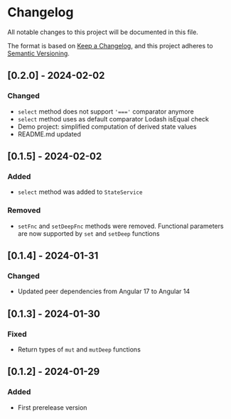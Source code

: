 # Changelog

All notable changes to this project will be documented in this file.

The format is based on [Keep a Changelog](https://keepachangelog.com/en/1.0.0/),
and this project adheres to [Semantic Versioning](https://semver.org/spec/v2.0.0.html).

## [0.2.0] - 2024-02-02

### Changed

- `select` method does not support `'==='` comparator anymore
- `select` method uses as default comparator Lodash isEqual check
- Demo project: simplified computation of derived state values
- README.md updated

## [0.1.5] - 2024-02-02

### Added

- `select` method was added to `StateService`

### Removed

- `setFnc` and `setDeepFnc` methods were removed. Functional parameters are now
  supported by `set` and `setDeep` functions

## [0.1.4] - 2024-01-31

### Changed

- Updated peer dependencies from Angular 17 to Angular 14

## [0.1.3] - 2024-01-30

### Fixed

- Return types of `mut` and `mutDeep` functions

## [0.1.2] - 2024-01-29

### Added

- First prerelease version
